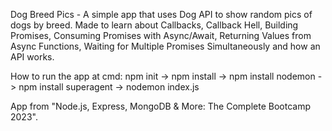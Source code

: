 Dog Breed Pics - A simple app that uses Dog API to show random pics of dogs by breed.
Made to learn about Callbacks, Callback Hell, Building Promises, Consuming Promises with Async/Await, Returning Values from Async Functions, 
Waiting for Multiple Promises Simultaneously and how an API works.

How to run the app at cmd: npm init -> npm install -> npm install nodemon -> 
npm install superagent -> nodemon index.js
                          
App from "Node.js, Express, MongoDB & More: The Complete Bootcamp 2023".
